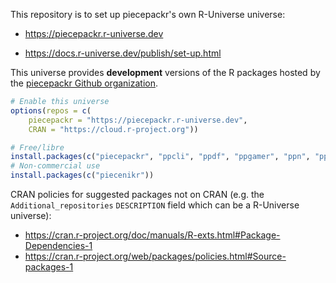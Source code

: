 This repository is to set up piecepackr's own R-Universe universe:

  * https://piecepackr.r-universe.dev
  + https://docs.r-universe.dev/publish/set-up.html

This universe provides **development** versions of the R packages hosted by the [piecepackr Github organization](https://github.com/piecepackr).

```r
# Enable this universe
options(repos = c(
    piecepackr = "https://piecepackr.r-universe.dev",
    CRAN = "https://cloud.r-project.org"))

# Free/libre
install.packages(c("piecepackr", "ppcli", "ppdf", "ppgamer", "ppn", "pprules"))
# Non-commercial use
install.packages(c("piecenikr"))
```

CRAN policies for suggested packages not on CRAN (e.g. the `Additional_repositories` `DESCRIPTION` field which can be a R-Universe universe):

  * https://cran.r-project.org/doc/manuals/R-exts.html#Package-Dependencies-1
  * https://cran.r-project.org/web/packages/policies.html#Source-packages-1
